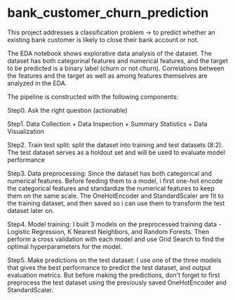 # bank_customer_churn_prediction

This project addresses a classification problem -> to predict whether an existing bank customer is likely to close their bank account or not.

The EDA notebook shows explorative data analysis of the dataset. The dataset has both categorinal features and numerical features, and the target to be predicted is a binary label (churn or not churn). Correlations between the features and the target as well as among features themselves are analyzed in the EDA.

The pipeline is constructed with the following components:

Step0. Ask the right question (actionable) 

Step1. Data Collection + Data Inspection + Summary Statistics + Data Visualization 

Step2. Train test split: split the dataset into training and test datasets (8:2). The test dataset serves as a holdout set and will be used to evaluate model performance

Step3. Data preprocessing: Since the dataset has both categorical and numerical features. Before feeding them to a model, i first one-hot encode the categorical features and standardize the numerical features to keep them on the same scale. The OneHotEncoder and StandardScaler are fit to the training dataset, and then saved so i can use them to transform the test dataset later on.

Step4. Model training: I built 3 models on the preprocessed training data - Logistic Regression, K Nearest Neighbors, and Random Forests. Then perform a cross validation with each model and use Grid Search to find the optimal hyperparameters for the model. 

Step5. Make predictions on the test dataset: I use one of the three models that gives the best performance to predict the test dataset, and output evaluation metrics. But before making the predictions, don't forget to first preprocess the test dataset using the previously saved OneHotEncoder and StandardScaler.
